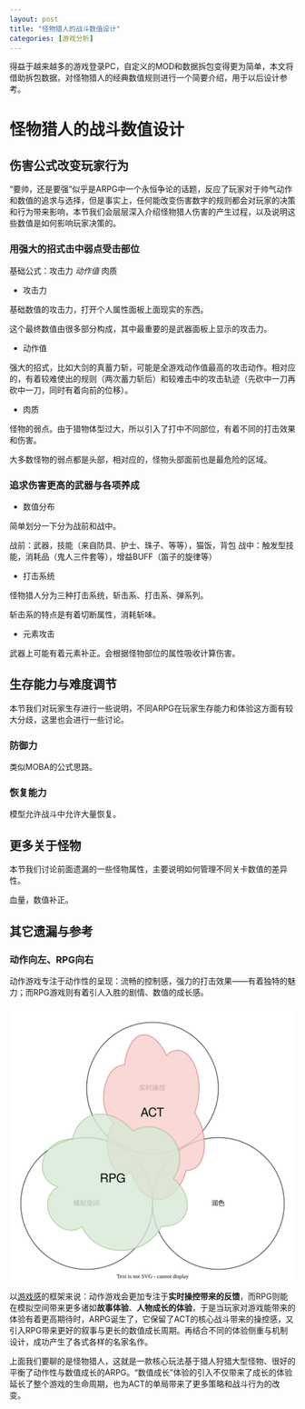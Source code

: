 ```yaml
---
layout: post
title: "怪物猎人的战斗数值设计"
categories: [游戏分析]
---
```


得益于越来越多的游戏登录PC，自定义的MOD和数据拆包变得更为简单，本文将借助拆包数据，对怪物猎人的经典数值规则进行一个简要介绍，用于以后设计参考。

<!-- 近期怪物猎人崛起曙光DLC发售，截止本文编写时发售已超过300万销量，怪物猎人系列累计总销量也逼近7000万。 -->

<!--more-->

<!-- ，力求展现出设计的精妙之处与独特魅力；本文不希望用大量数据与公式劝退读者，会尽量结合图示，用口语化的逻辑表达。 -->

<!-- 开始之前：
1. 本文主要基于：体验反拆、拆包数据。这些规则可能会随着版本更迭而产生变动，本文希望聚焦于做法的逻辑哲学，而非数据本身的严格正确性。
2. 本文很可能存在纰漏和个人主观意见，欢迎指正和讨论。 -->

# 怪物猎人的战斗数值设计


## 伤害公式改变玩家行为

“要帅，还是要强”似乎是ARPG中一个永恒争论的话题，反应了玩家对于帅气动作和数值的追求与选择，但是事实上，任何能改变伤害数字的规则都会对玩家的决策和行为带来影响，本节我们会层层深入介绍怪物猎人伤害的产生过程，以及说明这些数值是如何影响玩家决策的。


### 用强大的招式击中弱点受击部位

基础公式：攻击力 *动作值* 肉质

+ 攻击力

基础数值的攻击力，打开个人属性面板上面现实的东西。

这个最终数值由很多部分构成，其中最重要的是武器面板上显示的攻击力。

+ 动作值

强大的招式，比如大剑的真蓄力斩，可能是全游戏动作值最高的攻击动作。相对应的，有着较难使出的规则（两次蓄力斩后）和较难击中的攻击轨迹（先砍中一刀再砍中一刀，同时有着向前的位移）。

+ 肉质

怪物的弱点。由于猎物体型过大，所以引入了打中不同部位，有着不同的打击效果和伤害。

大多数怪物的弱点都是头部，相对应的，怪物头部面前也是最危险的区域。


### 追求伤害更高的武器与各项养成

+ 数值分布

简单划分一下分为战前和战中。

战前：武器，技能（来自防具、护士、珠子、等等），猫饭，背包
战中：触发型技能，消耗品（鬼人三件套等），增益BUFF（笛子的旋律等）


+ 打击系统

怪物猎人分为三种打击系统，斩击系、打击系、弹系列。

斩击系的特点是有着切断属性，消耗斩味。


+ 元素攻击

武器上可能有着元素补正。会根据怪物部位的属性吸收计算伤害。


## 生存能力与难度调节

本节我们对玩家生存进行一些说明，不同ARPG在玩家生存能力和体验这方面有较大分歧，这里也会进行一些讨论。


### 防御力

类似MOBA的公式思路。


### 恢复能力

模型允许战斗中允许大量恢复。


## 更多关于怪物

本节我们讨论前面遗漏的一些怪物属性，主要说明如何管理不同关卡数值的差异性。

血量，数值补正。


## 其它遗漏与参考


### 动作向左、RPG向右

动作游戏专注于动作性的呈现：流畅的控制感，强力的打击效果——有着独特的魅力；而RPG游戏则有着引人入胜的剧情、数值的成长感。

![](/assets/img/gameplay/mhrsb/1.svg)

以[游戏感](https://m.douban.com/book/subject/35006358/)的框架来说：动作游戏会更加专注于**实时操控带来的反馈**，而RPG则能在模拟空间带来更多诸如**故事体验**、**人物成长的体验**，于是当玩家对游戏能带来的体验有着更高期待时，ARPG诞生了，它保留了ACT的核心战斗带来的操控感，又引入RPG带来更好的叙事与更长的数值成长周期。再结合不同的体验侧重与机制设计，成功产生了各式各样的名家名作。

上面我们要聊的是怪物猎人，这就是一款核心玩法基于猎人狩猎大型怪物、很好的平衡了动作性与数值成长的ARPG。“数值成长”体验的引入不仅带来了成长的体验延长了整个游戏的生命周期，也为ACT的单局带来了更多策略和战斗行为的改变。

